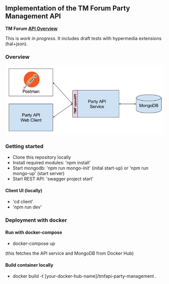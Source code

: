 ## Implementation of the TM Forum Party Management API

**TM Forum [API Overview](https://projects.tmforum.org/wiki/display/API/Open+API+Table)**

This is *work in progress*. It includes draft tests with hypermedia extensions (hal+json).

### Overview
![architecture](./docs/overview.png)

### Getting started

- Clone this repository locally
- Install required modules: 'npm install'
- Start mongodb: 'npm run mongo-init' (inital start-up) or 'npm run mongo-up' (start server)
- Start REST API: 'swagger project start'

#### Client UI (locally) ####
- 'cd client'
- 'npm run dev'

### Deployment with docker

#### Run with docker-compose

- docker-compose up

(this fetches the API service and MongoDB from Docker Hub)

#### Build container locally 

- docker build -t [your-docker-hub-name]/tmfapi-party-management .
